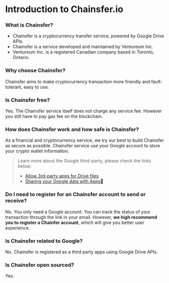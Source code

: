 
# Introduction to Chainsfer.io

### What is Chainsfer? 
* Chainsfer is a cryptocurrency transfer service, powered by Google Drive APIs.
* Chainsfer is a service developed and maintained by Ventureum Inc.
* Ventureum Inc. is a registered Canadian company based in Toronto, Ontario.

### Why choose Chainsfer?
Chainsfer aims to make cryptocurrency transaction more friendly and fault-tolerant, easy to use.

### Is Chainsfer free?
Yes. The Chainsfer service itself does not charge any service fee. However you still have to pay gas fee on the blockchain.

### How does Chainsfer work and how safe is Chainsfer?
As a financial and cryptocurrency service, we try our best to build Chainsfer as secure as possible. Chainsfer service use your Google account to store your crypto wallet information. 
> Learn more about the Google third-party, please check the links below: 
> * [Allow 3rd-party apps for Drive files](https://support.google.com/a/answer/6105699?hl=en)
> * [Sharing your Google data with Apps](https://www.youtube.com/watch?time_continue=4&v=W1a1lQHVtJo)

### Do I need to register for an Chainsfer account to send or receive?
No. You only need a Google account. You can track the status of your transaction through the link in your email. However, __we high recommend you to register a Chainfer account__, which will give you better user experience.

### Is Chainsfer related to Google?
No. Chainsfer is registered as a third party apps using Google Drive APIs.

### Is Chainsfer open sourced?
Yes. 
